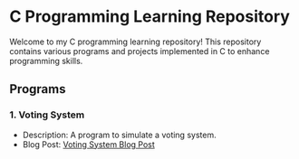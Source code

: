 # C Programming Learning Repository

Welcome to my C programming learning repository! This repository contains various programs and projects implemented in C to enhance programming skills.

## Programs

### 1. Voting System

- Description: A program to simulate a voting system.
- Blog Post: [Voting System Blog Post](https://codeaashu.hashnode.dev/building-a-voting-system-in-c)
